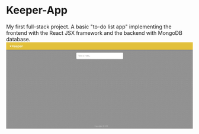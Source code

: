 # Keeper-App

My first full-stack project. A basic "to-do list app" implementing the frontend with the React JSX framework and the backend with MongoDB database.
![alt text](https://github.com/panem-enzo/Keeper-App/blob/master/src/images/main_page.jpg)
